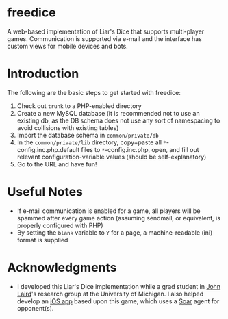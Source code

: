 # freedice
A web-based implementation of Liar's Dice that supports multi-player games. Communication is supported via e-mail and the interface has custom views for mobile devices and bots.

# Introduction #

The following are the basic steps to get started with freedice:

  1. Check out `trunk` to a PHP-enabled directory
  1. Create a new MySQL database (it is recommended not to use an existing db, as the DB schema does not use any sort of namespacing to avoid collisions with existing tables)
  1. Import the database schema in `common/private/db`
  1. In the `common/private/lib` directory, copy+paste all `*`-config.inc.php.default files to `*`-config.inc.php, open, and fill out relevant configuration-variable values (should be self-explanatory)
  1. Go to the URL and have fun!

# Useful Notes #

  * If e-mail communication is enabled for a game, all players will be spammed after every game action (assuming sendmail, or equivalent, is properly configured with PHP)
  * By setting the `blank` variable to `Y` for a page, a machine-readable (ini) format is supplied

# Acknowledgments #

  * I developed this Liar's Dice implementation while a grad student in [John Laird](http://ai.eecs.umich.edu/people/laird)'s research group at the University of Michigan. I also helped develop an [iOS app](https://itunes.apple.com/us/app/michigan-liars-dice/id562997948) based upon this game, which uses a [Soar](http://sitemaker.umich.edu/soar) agent for opponent(s).
